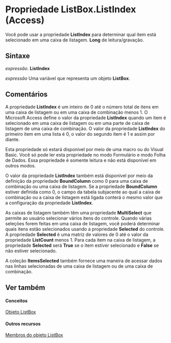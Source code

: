 
# Propriedade ListBox.ListIndex (Access)

Você pode usar a propriedade  **ListIndex** para determinar qual item está selecionado em uma caixa de listagem. **Long** de leitura/gravação.


## Sintaxe

 _expressão_. **ListIndex**

 _expressão_ Uma variável que representa um objeto **ListBox**.


## Comentários

A propriedade  **ListIndex** é um inteiro de 0 até o número total de itens em uma caixa de listagem ou em uma caixa de combinação menos 1. O Microsoft Access define o valor da propriedade **ListIndex** quando um item é selecionado em uma caixa de listagem ou em uma parte de caixa de listagem de uma caixa de combinação. O valor da propriedade **ListIndex** do primeiro item em uma lista é 0, o valor do segundo item é 1 e assim por diante.

Esta propriedade só estará disponível por meio de uma macro ou do Visual Basic. Você só pode ler esta propriedade no modo Formulário e modo Folha de Dados. Essa propriedade é somente leitura e não está disponível em outros modos.

O valor da propriedade  **ListIndex** também está disponível por meio da definição da propriedade **BoundColumn** como 0 para uma caixa de combinação ou uma caixa de listagem. Se a propriedade **BoundColumn** estiver definida como 0, o campo da tabela subjacente ao qual a caixa de combinação ou a caixa de listagem está ligada conterá o mesmo valor que a configuração da propriedade **ListIndex**.

As caixas de listagem também têm uma propriedade  **MultiSelect** que permite ao usuário selecionar vários itens do controle. Quando várias seleções forem feitas em uma caixa de listagem, você poderá determinar quais itens estão selecionados usando a propriedade **Selected** do controle. A propriedade **Selected** é uma matriz de valores de 0 até o valor da propriedade **ListCount** menos 1. Para cada item na caixa de listagem, a propriedade **Selected** será **True** se o item estiver selecionado e **False** se não estiver selecionado.

A coleção  **ItemsSelected** também fornece uma maneira de acessar dados nas linhas selecionadas de uma caixa de listagem ou de uma caixa de combinação.


## Ver também


#### Conceitos


[Objeto ListBox](6bc00755-34e7-4fc2-8e72-40dae2010dd8.md)
#### Outros recursos


[Membros do objeto ListBox](d87ad51b-9a46-21f3-f6d6-ef98ea8aaf6d.md)